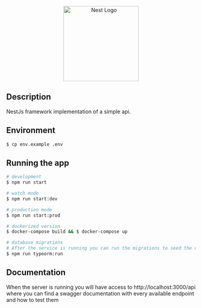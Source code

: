 <p align="center">
  <a href="http://nestjs.com/" target="blank"><img src="https://nestjs.com/img/logo-small.svg" width="200" alt="Nest Logo" /></a>
</p>

## Description

NestJs framework implementation of a simple api.

## Environment

```bash
$ cp env.example .env
```

## Running the app

```bash
# development
$ npm run start

# watch mode
$ npm run start:dev

# production mode
$ npm run start:prod

# dockerized version
$ docker-compose build && $ docker-compose up

# database migrations
# After the service is running you can run the migrations to seed the database
$ npm run typeorm:run
```

## Documentation
When the server is running you will have access to http://localhost:3000/api where you can find a swagger documentation with every available endpoint and how to test them
